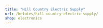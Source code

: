 ```yaml
---
title: "Hill Country Electric Supply"
url: /helotes/hill-country-electric-supply/
shop: electronics
---
```

